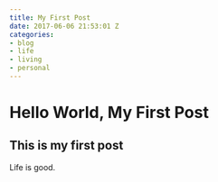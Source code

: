 ```yaml
---
title: My First Post
date: 2017-06-06 21:53:01 Z
categories:
- blog
- life
- living
- personal
---
```


# Hello World, My First Post

## This is my first post

Life is good.
